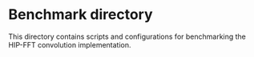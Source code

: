 # Benchmark directory
This directory contains scripts and configurations for benchmarking the HIP-FFT convolution implementation.